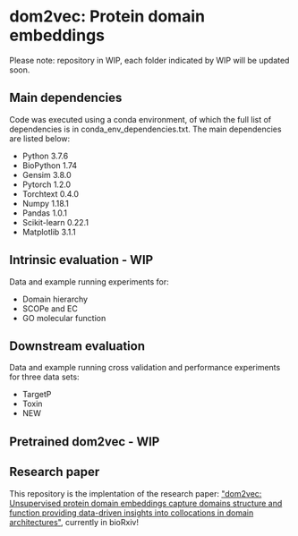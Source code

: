 # dom2vec: Protein domain embeddings
Please note: repository in WIP, each folder indicated by WIP will be updated soon.

## Main dependencies
Code was executed using a conda environment, of which the full list of dependencies is in conda_env_dependencies.txt.
The main dependencies are listed below:
* Python 3.7.6
* BioPython 1.74
* Gensim 3.8.0
* Pytorch 1.2.0
* Torchtext 0.4.0
* Numpy 1.18.1
* Pandas 1.0.1
* Scikit-learn 0.22.1
* Matplotlib 3.1.1

## Intrinsic evaluation - WIP
Data and example running experiments for:
* Domain hierarchy
* SCOPe and EC
* GO molecular function

## Downstream evaluation
Data and example running cross validation and performance experiments for three data sets:
* TargetP
* Toxin
* NEW

## Pretrained dom2vec - WIP

## Research paper
This repository is the implentation of the research paper: ["dom2vec: Unsupervised protein domain embeddings capture domains structure and function providing data-driven insights into collocations in domain architectures"](https://www.biorxiv.org/content/10.1101/2020.03.17.995498v2), currently in bioRxiv!

